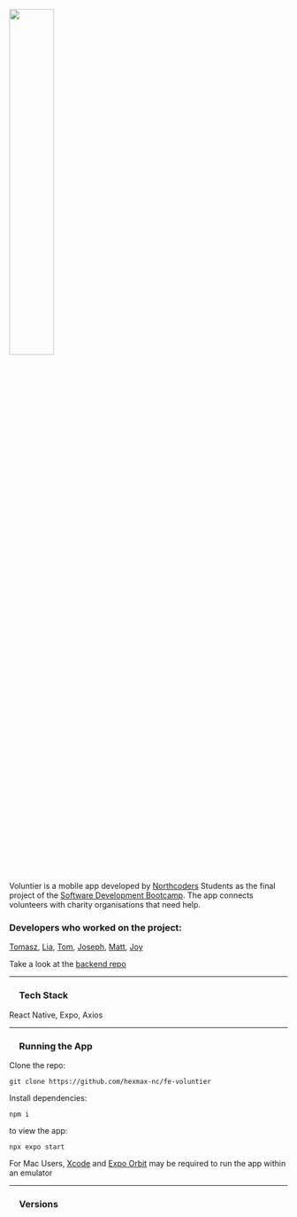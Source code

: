 
<img src="https://github.com/hexmax-nc/fe-voluntier/blob/main/assets/voluntierlogo.png?raw=true" width="40%" marginLeft="auto" marginRight="auto">


Voluntier is a mobile app developed by [Northcoders](https://northcoders.com/) Students as the final project of the [Software Development Bootcamp](https://northcoders.com/our-courses/skills-bootcamp-in-software-development). The app connects volunteers with charity organisations that need help. 

### Developers who worked on the project:

[Tomasz](https://github.com/TomaszSarmata), [Lia](https://github.com/LiaPickles), [Tom](https://github.com/tomfollows), [Joseph](https://github.com/Joseph-Lee98), [Matt](https://github.com/CoderMattGH), [Joy](https://github.com/andothergames)


Take a look at the [backend repo](https://github.com/Joseph-Lee98/be-voluntier)

--- 

### <img src="https://github.com/hexmax-nc/fe-voluntier/blob/main/assets/voluntier-badge.png?raw=true" width="14">  Tech Stack

React Native, Expo, Axios

--- 

### <img src="https://github.com/hexmax-nc/fe-voluntier/blob/main/assets/voluntier-badge.png?raw=true" width="14">  Running the App

Clone the repo:

`git clone https://github.com/hexmax-nc/fe-voluntier`


Install dependencies: 

`npm i`

to view the app:

`npx expo start`

For Mac Users, [Xcode](https://apps.apple.com/us/app/xcode/id497799835?mt=12) and [Expo Orbit](https://expo.dev/orbit) may be required to run the app within an emulator

--- 

### <img src="https://github.com/hexmax-nc/fe-voluntier/blob/main/assets/voluntier-badge.png?raw=true" width="14">  Versions




